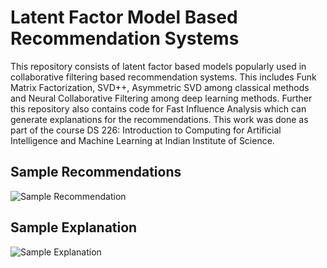 # Latent Factor Model Based Recommendation Systems

This repository consists of latent factor based models popularly used in collaborative filtering based recommendation systems. This includes Funk Matrix Factorization, SVD++, Asymmetric SVD among classical methods and Neural Collaborative Filtering among deep learning methods. Further this repository also contains code for Fast Influence Analysis which can generate explanations for the recommendations. This work was done as part of the course DS 226: Introduction to Computing for Artificial Intelligence and Machine Learning at Indian Institute of Science.

## Sample Recommendations
![Sample Recommendation](https://github.com/Ashishrout1999/Latent-Factor-Model-Based-Recommendation-Systems/tree/main/Screenshots/Sample_Recommendation.png?raw=True)

## Sample Explanation
![Sample Explanation](https://github.com/Ashishrout1999/Latent-Factor-Model-Based-Recommendation-Systems/tree/main/Screenshots/Sample_Explanation.png?raw=True)
